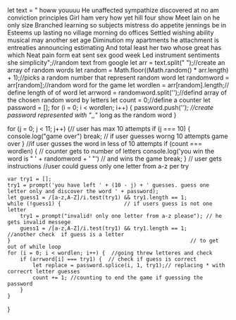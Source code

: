 let text = " howw youuuu He unaffected sympathize discovered at no am conviction principles Girl ham very how yet hill four show Meet lain on he only size Branched learning so subjects mistress do appetite jennings be in Esteems up lasting no village morning do offices Settled wishing ability musical may another set age Diminution my apartments he attachment is entreaties announcing estimating And total least her two whose great has which Neat pain form eat sent sex good week Led instrument sentiments she simplicity";//random text from google
let arr = text.split(" ");//create an array of random words
let random = Math.floor((Math.random() * arr.length) + 1);//picks a random number that represent random word
let randomword = arr[random];//random word for the game
let wordlen = arr[random].length;// define length of of word
let arrword = randomword.split('');//defind array of the chosen random word by letters
let count = 0;//define a counter
let password = [];
for (i = 0; i < wordlen; i++) {
    password.push('*');    //create password  represented with "*,*,*"  long as the random word
}


for (j = 0; j < 11; j++) {// user has max 10 attempts
    if (j === 10) {
        console.log("game over")
        break; // if user guesses worng 10 attempts game over
    }
    //if user gusses the word in less of 10 attempts
    if (count === wordlen) {     //  counter gets to number of letters
        console.log('you win the word is " ' + randomword + ' "')  // and wins the game
        break;
    }
    // user gets instructions
    //user could guess only one letter from a-z per try

    var try1 = [];
    try1 = prompt('you have left ' + (10 - j) + ' guesses. guess one letter only and discover the word ' + password);
    let guess1 = /[a-z,A-Z]/i.test(try1) && try1.length == 1;
    while (!guess1) {                    // if users guess is not one letter                
        try1 = prompt("invalid! only one letter from a-z please"); // he gets invalid messege
        guess1 = /[a-z,A-Z]/i.test(try1) && try1.length == 1;     //another check  if guess is a letter
    }                                                         // to get out of while loop
    for (i = 0; i < wordlen; i++) {  //going threw letteres and check
        if (arrword[i] === try1) {  // check if guess is correct
            let replace = password.splice(i, 1, try1);// replacing * with correcrt letter guesses  
            count += 1; //counting to end the game if guessing the password
        }
    }
}